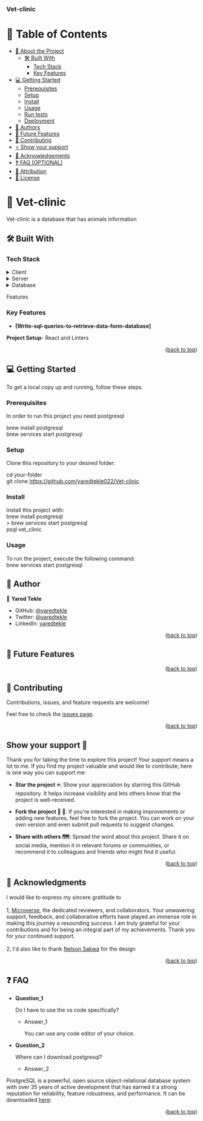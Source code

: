 <a name="readme-top"></a>
  <h3><b>Vet-clinic</b></h3>

</div>

<!-- TABLE OF CONTENTS -->

# 📗 Table of Contents

- [📖 About the Project](#about-project)
  - [🛠 Built With](#built-with)
    - [Tech Stack](#tech-stack)
    - [Key Features](#key-features)
  <!-- - [🚀 Live Demo](#live-demo) -->
- [💻 Getting Started](#getting-started)
  - [Prerequisites](#prerequisites)
  - [Setup](#setup)
  - [Install](#install)
  - [Usage](#usage)
  - [Run tests](#run-tests)
  - [Deployment](#deployment)
- [👥 Authors](#authors)
- [🔭 Future Features](#future-features)
- [🤝 Contributing](#contributing)
- [⭐️ Show your support](#support)
- [🙏 Acknowledgements](#acknowledgements)
- [❓ FAQ (OPTIONAL)](#faq)
- [📝 Attribution](#attribution)
- [📝 License](#license)

<!-- PROJECT DESCRIPTION -->

# 📖 Vet-clinic <a name="about-project"></a>

Vet-clinic is a database that has animals information
<br>

## 🛠 Built With <a name="built-with"></a>

### Tech Stack <a name="tech-stack"></a>


<details>
  <summary>Client</summary>
  <ul>
    <li><a href="https://postgresql.org">psql</a></li>
  </ul>
</details>

<details>
  <summary>Server</summary>
  <ul>
    <li><a href="https://postgresql.org">postgres</a></li>
  </ul>
</details>

<details>
<summary>Database</summary>
  <ul>
    <li><a href="https://postgresql.org">postgresql</a></li>
  </ul>
</details>

Features

### Key Features <a name="key-features"></a>
- **[Write-sql-queries-to-retrieve-data-form-database]**

<!-- GETTING STARTED -->

**Project Setup**- React and Linters

<p align="right">(<a href="#readme-top">back to top</a>)</p>

## 💻 Getting Started <a name="getting-started"></a>


To get a local copy up and running, follow these steps.

### Prerequisites

In order to run this project you need postgresql<br>

 brew install postgresql<br>
 brew services start postgresql<br>

### Setup

Clone this repository to your desired folder:


  cd your-folder<br>
  git clone https://github.com/yaredtekle022/Vet-clinic



### Install

Install this project with:<br>
  brew install postgresql<br>>
  brew services start postgresql<br>
  psql vet_clinic


### Usage

To run the project, execute the following command:<br>
  brew services start postgresql<br>

## 👥 Author <a name="author"></a>

👤 **Yared Tekle**

- GitHub: [@yaredtekle](https://github.com/yaredtekle022/)
- Twitter: [@yaredtekle](https://twitter.com/YaredTekle22/)
- LinkedIn: [yaredtekle](https://www.linkedin.com/in/yared-tekle-5708ba22b/)

<p align="right">(<a href="#readme-top">back to top</a>)</p>

<!-- <!-- FUTURE FEATURES -->

## 🔭 Future Features <a name="future-features"></a>



<p align="right">(<a href="#readme-top">back to top</a>)</p>

<!-- CONTRIBUTING -->

## 🤝 Contributing <a name="contributing"></a>

Contributions, issues, and feature requests are welcome!

Feel free to check the [issues page](https://github.com/yaredtekle022/Country-info/issues).

<p align="right">(<a href="#readme-top">back to top</a>)</p>

<!-- SUPPORT -->

<!-- SUPPORT -->
## <b>Show your support 🌟</b><a name="support"></a>

Thank you for taking the time to explore this project! Your support means a lot to me. If you find my project valuable and would like to contribute, here is one way you can support me:

 - <b>Star the project ⭐️</b>: Show your appreciation by starring this GitHub repository. It helps increase visibility and lets others know that the project is well-received.

 - <b>Fork the project 🍴 🎣</b>: If you're interested in making improvements or adding new features, feel free to fork the project. You can work on your own version and even submit pull requests to suggest changes.

 - <b>Share with others 🗺️</b>: Spread the word about this project. Share it on social media, mention it in relevant forums or communities, or recommend it to colleagues and friends who might find it useful.

<p align="right">(<a href="#readme-top">back to top</a>)</p>

<!-- ACKNOWLEDGEMENTS -->

## 🙏 Acknowledgments <a name="acknowledgements"></a>

I would like to express my sincere gratitude to <br><br>
1, [Microverse](https://github.com/microverseinc), the dedicated reviewers, and collaborators. Your unwavering support, feedback, and collaborative efforts have played an immense role in making this journey a resounding success. I am truly grateful for your contributions and for being an integral part of my achievements. Thank you for your continued support.
<br><br>
2, I'd also like to thank [Nelson Sakwa](https://www.behance.net/sakwadesignstudio) for the design

<p align="right">(<a href="#readme-top">back to top</a>)</p>

<!-- FAQ (optional) -->

## ❓ FAQ <a name="faq"></a>

- **Question_1**

  Do I have to use the vs code specifically?

  - Answer_1

    You can use any code editor of your choice. <br>

- **Question_2**

  Where can I download postgresql?

  - Answer_2

 PostgreSQL is a powerful, open source object-relational database system with over 35 years of active development that has earned it a strong reputation for reliability, feature robustness, and performance.
  It can be downloaded [here](https://https://www.postgresql.org/download/): <br>

<p align="right">(<a href="#readme-top">back to top</a>)</p>